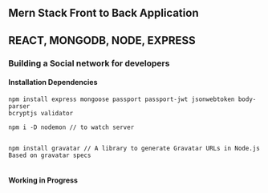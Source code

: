 ## Mern Stack Front to Back Application

## REACT, MONGODB, NODE, EXPRESS

### Building a Social network for developers

#### Installation Dependencies

```
npm install express mongoose passport passport-jwt jsonwebtoken body-parser
bcryptjs validator

npm i -D nodemon // to watch server


npm install gravatar // A library to generate Gravatar URLs in Node.js Based on gravatar specs


```

#### Working in Progress
